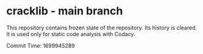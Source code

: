 # cracklib - main branch

This repository contains frozen state of the repository.
Its history is cleared. It is used only for static code
analysis with Codacy.

Commit Time: 1699945289